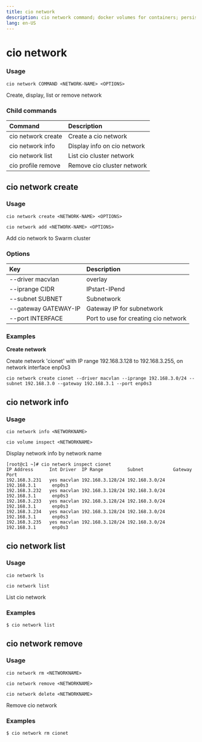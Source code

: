 ```yaml
---
title: cio network
description: cio network command; docker volumes for containers; persistent volumes for pods
lang: en-US
---
```


# cio network

<h3>Usage</h3>

`cio network COMMAND <NETWORK-NAME> <OPTIONS>`

Create, display, list or remove network

<h3>Child commands</h3>

| Command            | Description                      |
|:-------------------|:---------------------------------|
| cio network create | Create a cio network             |
| cio network info   | Display info on cio network      |
| cio network list   | List cio cluster network         |
| cio profile remove | Remove cio cluster network       |

## cio network create

<h3>Usage</h3>

`cio network create <NETWORK-NAME> <OPTIONS>`

`cio network add <NETWORK-NAME> <OPTIONS>`

Add cio network to Swarm cluster

<h3>Options</h3>

| Key                           | Description                            |
|:------------------------------|:---------------------------------------|
| --driver macvlan|overlay      | Network driver to use                  |
| --iprange CIDR|IPstart-IPend  | Range of IP addresses IPAM will manage |
| --subnet SUBNET               | Subnetwork                             |
| --gateway GATEWAY-IP          | Gateway IP for subnetwork              |
| --port INTERFACE              | Port to use for creating cio network   |

<h3>Examples</h3>

**Create network**

Create network 'cionet' with IP range 192.168.3.128 to 192.168.3.255, on network interface enp0s3
```
cio network create cionet --driver macvlan --iprange 192.168.3.0/24 --subnet 192.168.3.0 --gateway 192.168.3.1 --port enp0s3
```

## cio network info

<h3>Usage</h3>

`cio network info <NETWORKNAME>`

`cio volume inspect <NETWORKNAME>`

Display network info by network name

```
[root@c1 ~]# cio network inspect cionet
IP Address      Int Driver  IP Range         Subnet           Gateway          Port
192.168.3.231   yes macvlan 192.168.3.128/24 192.168.3.0/24   192.168.3.1      enp0s3
192.168.3.232   yes macvlan 192.168.3.128/24 192.168.3.0/24   192.168.3.1      enp0s3
192.168.3.233   yes macvlan 192.168.3.128/24 192.168.3.0/24   192.168.3.1      enp0s3
192.168.3.234   yes macvlan 192.168.3.128/24 192.168.3.0/24   192.168.3.1      enp0s3
192.168.3.235   yes macvlan 192.168.3.128/24 192.168.3.0/24   192.168.3.1      enp0s3
```

## cio network list

<h3>Usage</h3>

`cio network ls`

`cio network list`

List cio network

<h3>Examples</h3>

```
$ cio network list
```

## cio network remove

<h3>Usage</h3>

`cio network rm <NETWORKNAME>`

`cio network remove <NETWORKNAME>`

`cio network delete <NETWORKNAME>`

Remove cio network

<h3>Examples</h3>

```
$ cio network rm cionet
```
